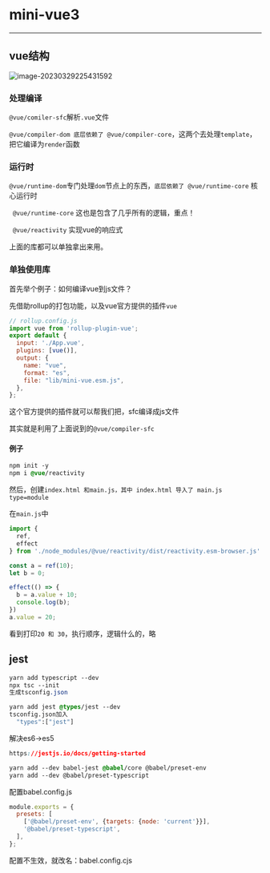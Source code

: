 # mini-vue3

<hr/>

## vue结构

![image-20230329225431592](https://forupload.oss-cn-guangzhou.aliyuncs.com/newImg/image-20230329225431592.png)



### 处理编译

`@vue/comiler-sfc`解析`.vue`文件

`@vue/compiler-dom 底层依赖了 @vue/compiler-core`，这两个去处理`template`，把它编译为`render`函数



### 运行时

`@vue/runtime-dom`专门处理`dom`节点上的东西，`底层依赖了 @vue/runtime-core` 核心运行时

` @vue/runtime-core` 这也是包含了几乎所有的逻辑，重点！

` @vue/reactivity` 实现vue的响应式

上面的库都可以单独拿出来用。



### 单独使用库

首先举个例子：如何编译vue到js文件？

先借助rollup的打包功能，以及vue官方提供的插件`vue`

```js
// rollup.config.js
import vue from 'rollup-plugin-vue';
export default {
  input: './App.vue',
  plugins: [vue()],
  output: {
    name: "vue",
    format: "es",
    file: "lib/mini-vue.esm.js",
  },
};
```

这个官方提供的插件就可以帮我们把，sfc编译成js文件

其实就是利用了上面说到的`@vue/compiler-sfc`

#### 例子

```css
npm init -y
npm i @vue/reactivity
```

然后，创建`index.html 和main.js，其中 index.html 导入了 main.js type=module`

在`main.js`中

```js
import {
  ref,
  effect
} from './node_modules/@vue/reactivity/dist/reactivity.esm-browser.js' // 因为是跑在浏览器上的

const a = ref(10);
let b = 0;

effect(() => {
  b = a.value + 10;
  console.log(b);
})
a.value = 20;
```

看到打印`20 和 30`，执行顺序，逻辑什么的，略



## jest

```css
yarn add typescript --dev
npx tsc --init
生成tsconfig.json

yarn add jest @types/jest --dev
tsconfig.json加入
  "types":["jest"]
```

解决es6->es5

```css
https://jestjs.io/docs/getting-started

yarn add --dev babel-jest @babel/core @babel/preset-env
yarn add --dev @babel/preset-typescript
```

配置babel.config.js

```javascript
module.exports = {
  presets: [
    ['@babel/preset-env', {targets: {node: 'current'}}],
    '@babel/preset-typescript',
  ],
};
```

配置不生效，就改名：babel.config.cjs
